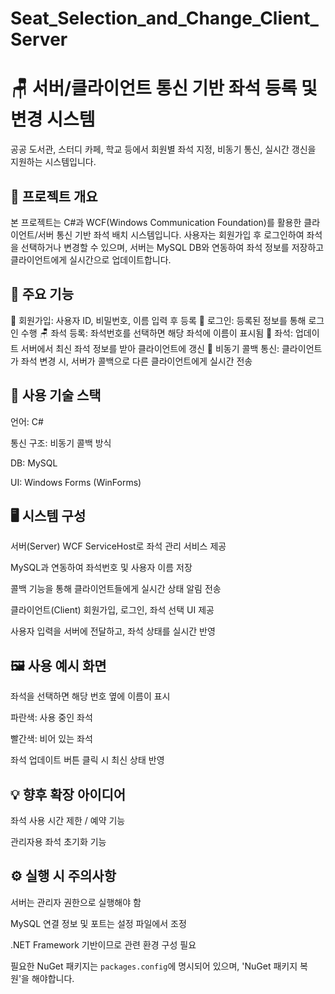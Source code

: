 # Seat_Selection_and_Change_Client_Server

# 🪑 서버/클라이언트 통신 기반 좌석 등록 및 변경 시스템
공공 도서관, 스터디 카페, 학교 등에서 회원별 좌석 지정, 비동기 통신, 실시간 갱신을 지원하는 시스템입니다.

## 📌 프로젝트 개요
본 프로젝트는 C#과 WCF(Windows Communication Foundation)를 활용한 클라이언트/서버 통신 기반 좌석 배치 시스템입니다.
사용자는 회원가입 후 로그인하여 좌석을 선택하거나 변경할 수 있으며,
서버는 MySQL DB와 연동하여 좌석 정보를 저장하고 클라이언트에게 실시간으로 업데이트합니다.

## 🎯 주요 기능

📝 회원가입:	사용자 ID, 비밀번호, 이름 입력 후 등록
🔐 로그인:	등록된 정보를 통해 로그인 수행
🪑 좌석 등록:	좌석번호를 선택하면 해당 좌석에 이름이 표시됨
🔄 좌석: 업데이트	서버에서 최신 좌석 정보를 받아 클라이언트에 갱신
📡 비동기 콜백 통신:	클라이언트가 좌석 변경 시, 서버가 콜백으로 다른 클라이언트에게 실시간 전송

## 🧰 사용 기술 스택
언어: C#

통신 구조: 비동기 콜백 방식

DB: MySQL

UI: Windows Forms (WinForms)


## 🖥️ 시스템 구성
서버(Server)
WCF ServiceHost로 좌석 관리 서비스 제공

MySQL과 연동하여 좌석번호 및 사용자 이름 저장

콜백 기능을 통해 클라이언트들에게 실시간 상태 알림 전송

클라이언트(Client)
회원가입, 로그인, 좌석 선택 UI 제공

사용자 입력을 서버에 전달하고, 좌석 상태를 실시간 반영

## 🖼️ 사용 예시 화면
좌석을 선택하면 해당 번호 옆에 이름이 표시

파란색: 사용 중인 좌석

빨간색: 비어 있는 좌석

좌석 업데이트 버튼 클릭 시 최신 상태 반영

## 💡 향후 확장 아이디어
좌석 사용 시간 제한 / 예약 기능

관리자용 좌석 초기화 기능

## ⚙️ 실행 시 주의사항
서버는 관리자 권한으로 실행해야 함

MySQL 연결 정보 및 포트는 설정 파일에서 조정

.NET Framework 기반이므로 관련 환경 구성 필요

필요한 NuGet 패키지는 `packages.config`에 명시되어 있으며, 'NuGet 패키지 복원'을 해야합니다. 
